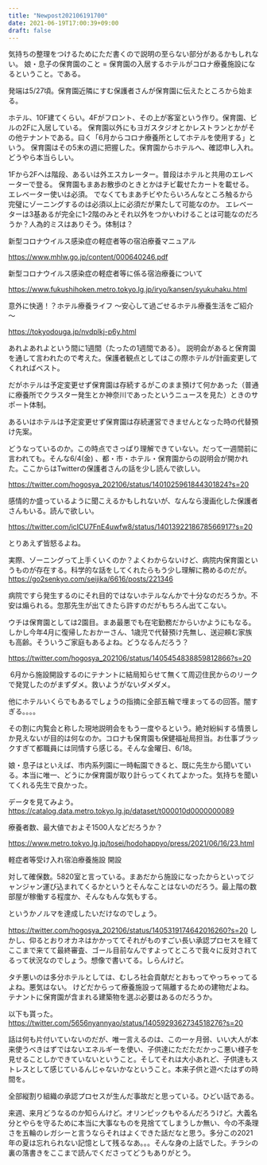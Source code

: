 ```yaml
---
title: "Newpost202106191700"
date: 2021-06-19T17:00:39+09:00
draft: false
---
```


気持ちの整理をつけるためにただ書くので説明の至らない部分があるかもしれない。
娘・息子の保育園のこと = 保育園の入居するホテルがコロナ療養施設になるということ。である。

発端は5/27頃。保育園近隣にすむ保護者さんが保育園に伝えたところから始まる。

ホテル、10F建てくらい。4Fがフロント、その上が客室という作り。保育園、ビルの2Fに入居している。
保育園以外にもヨガスタジオとかレストランとかがその他テナントである。曰く「6月からコロナ療養所としてホテルを使用する」という。
保育園はその5末の週に把握した。保育園からホテルへ、確認申し入れ。どうやら本当らしい。

1Fから2Fへは階段、あるいは外エスカレーター。普段はホテルと共用のエレベーターで登る。
保育園もまあお散歩のときとかはチビ載せたカートを載せる。エレベーター使いは必須。
でなくてもまあチビやたらいろんなところ触るから完璧にゾーニングするのは必須以上に必須だが果たして可能なのか。
エレベーターは3基あるが完全に1-2階のみとそれ以外をつかいわけることは可能なのだろうか？人為的ミスはありそう。体制は？

新型コロナウイルス感染症の軽症者等の宿泊療養マニュアル

https://www.mhlw.go.jp/content/000640246.pdf

新型コロナウイルス感染症の軽症者等に係る宿泊療養について

https://www.fukushihoken.metro.tokyo.lg.jp/iryo/kansen/syukuhaku.html

意外に快適！？ホテル療養ライフ ～安心して過ごせるホテル療養生活をご紹介～

https://tokyodouga.jp/nvdplkj-p6y.html

あれよあれよという間に1週間（たったの1週間である）。
説明会があると保育園を通して言われたので考えた。保護者観点としてはこの際ホテルが計画変更してくれればベスト。

だがホテルは予定変更せず保育園は存続するがこのまま預けて何かあった（普通に療養所でクラスター発生とか神奈川であったというニュースを見た）ときのサポート体制。

あるいはホテルは予定変更せず保育園は存続運営できませんとなった時の代替預け先案。

どうなっているのか。この時点でさっぱり理解できていない。だって一週間前に言われても。そんな6/4(金) 、都・市・ホテル・保育園からの説明会が開かれた。ここからはTwitterの保護者さんの話を少し読んで欲しい。

https://twitter.com/hogosya_202106/status/1401025961844301824?s=20

感情的か盛っているように聞こえるかもしれないが、なんなら漫画化した保護者さんもいる。読んで欲しい。

https://twitter.com/icICU7FnE4uwfw8/status/1401392218678566917?s=20

とりあえず皆怒るよね。

実際、ゾーニングって上手くいくのか？よくわからないけど、病院内保育園というものが存在する。科学的な話をしてくれたらもう少し理解に務めるのだが。
https://go2senkyo.com/seijika/6616/posts/221346

病院ですら発生するのにそれ目的ではないホテルなんかで十分なのだろうか。不安は煽られる。忽那先生が出てきたら許すのだがもちろん出てこない。

ウチは保育園としては2園目。まあ最悪でも在宅勤務だからいかようにもなる。しかし今年4月に復帰したおかーさん、1歳児で代替預け先無し、送迎頼む家族も高齢。そういうご家庭もあるよね。どうなるんだろう？

https://twitter.com/hogosya_202106/status/1405454838859812866?s=20

 6月から施設開設するのにテナントに結局知らせて無くて周辺住民からのリークで発覚したのがまずダメ。救いようがないダメダメ。

他にホテルいくらでもあるでしょうの指摘に全部五輪で埋まってるの回答。闇すぎる。。。。

その割に内覧会と称した現地説明会をもう一度やるという。絶対紛糾する情景しか見えないが目的は何なのか。コロナも保育園も保健福祉局担当。お仕事ブラックすぎて都職員には同情すら感じる。そんな金曜日、6/18。

娘・息子はといえば、市内系列園に一時転園できると、既に先生から聞いている。本当に唯一、どうにか保育園が取り計らってくれてよかった。気持ちを聞いてくれる先生で良かった。

データを見てみよう。https://catalog.data.metro.tokyo.lg.jp/dataset/t000010d0000000089

療養者数、最大値でおよそ1500人などだろうか？

https://www.metro.tokyo.lg.jp/tosei/hodohappyo/press/2021/06/16/23.html

軽症者等受け入れ宿泊療養施設 開設

対して確保数。5820室と言っている。まあだから施設になったからといってジャンジャン運び込まれてくるかというとそんなことはないのだろう。最上階の数部屋が稼働する程度か、そんなもんな気もする。

というかノルマを達成したいだけなのでしょう。

https://twitter.com/hogosya_202106/status/1405319174642016260?s=20
しかし、仰るとおりオカネはかかっててそれがものすごい長い承認プロセスを経てここまで来てて最終審査、ゴール目前なんですよってところで我々に反対されてるって状況なのでしょう。想像で書いてる。しらんけど。

タチ悪いのは多分ホテルとしては、むしろ社会貢献だとおもってやっちゃってるよね。悪気はない。
けどだからって療養施設って隔離するための建物だよね。テナントに保育園が含まれる建築物を選ぶ必要はあるのだろうか。

以下も貰った。
https://twitter.com/5656nyannyao/status/1405929362734518276?s=20

話は何も片付いていないのだが、唯一言えるのは、この一ヶ月弱、いい大人が本来使うべきはずではないエネルギーを使い、子供達にただただかっこ悪い様子を見せることしかできていないということ。そしてそれは大小あれど、子供達もストレスとして感じているんじゃないかなということ。本来子供と遊べたはずの時間を。

全部縦割り組織の承認プロセスが生んだ事故だと思っている。ひどい話である。

来週、来月どうなるのか知らんけど。オリンピックもやるんだろうけど。大義名分とやらを守るために本当に大事なものを見捨ててしまうしか無い、今の不条理さを五輪のレガシーと言うならそれはよくできた話だなと思う。多分この2021年の夏は忘れられない記憶として残るなあ。。。そんな身の上話でした。チラシの裏の落書きをここまで読んでくださってどうもありがとう。

